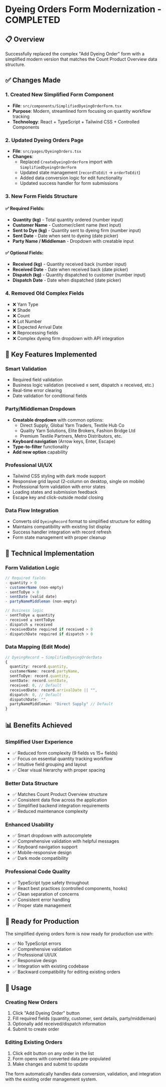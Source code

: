 # Dyeing Orders Form Modernization - COMPLETED

## 📋 Overview
Successfully replaced the complex "Add Dyeing Order" form with a simplified modern version that matches the Count Product Overview data structure.

## ✅ Changes Made

### 1. **Created New Simplified Form Component**
- **File**: `src/components/SimplifiedDyeingOrderForm.tsx`
- **Purpose**: Modern, streamlined form focusing on quantity workflow tracking
- **Technology**: React + TypeScript + Tailwind CSS + Controlled Components

### 2. **Updated Dyeing Orders Page**
- **File**: `src/pages/DyeingOrders.tsx`
- **Changes**:
  - Replaced `CreateDyeingOrderForm` import with `SimplifiedDyeingOrderForm`
  - Updated state management (`recordToEdit` → `orderToEdit`)
  - Added data conversion logic for edit functionality
  - Updated success handler for form submissions

### 3. **New Form Fields Structure**

#### ✅ **Required Fields:**
- **Quantity (kg)** - Total quantity ordered (number input)
- **Customer Name** - Customer/client name (text input)
- **Sent to Dye (kg)** - Quantity sent to dyeing firm (number input)
- **Sent Date** - Date when sent to dyeing (date picker)
- **Party Name / Middleman** - Dropdown with creatable input

#### ✅ **Optional Fields:**
- **Received (kg)** - Quantity received back (number input)
- **Received Date** - Date when received back (date picker)
- **Dispatch (kg)** - Quantity dispatched to customer (number input)
- **Dispatch Date** - Date when dispatched (date picker)

### 4. **Removed Old Complex Fields**
- ❌ Yarn Type
- ❌ Shade
- ❌ Count
- ❌ Lot Number
- ❌ Expected Arrival Date
- ❌ Reprocessing fields
- ❌ Complex dyeing firm dropdown with API integration

## 🎯 Key Features Implemented

### **Smart Validation**
- Required field validation
- Business logic validation (received ≤ sent, dispatch ≤ received, etc.)
- Real-time error clearing
- Date validation for conditional fields

### **Party/Middleman Dropdown**
- **Creatable dropdown** with common options:
  - Direct Supply, Global Yarn Traders, Textile Hub Co
  - Quality Yarn Solutions, Elite Brokers, Fashion Bridge Ltd
  - Premium Textile Partners, Metro Distributors, etc.
- **Keyboard navigation** (Arrow keys, Enter, Escape)
- **Type-to-filter** functionality
- **Add new option** capability

### **Professional UI/UX**
- Tailwind CSS styling with dark mode support
- Responsive grid layout (2-column on desktop, single on mobile)
- Professional form validation with error states
- Loading states and submission feedback
- Escape key and click-outside modal closing

### **Data Flow Integration**
- Converts old `DyeingRecord` format to simplified structure for editing
- Maintains compatibility with existing list display
- Success handler integration with record refresh
- Form state management with proper cleanup

## 🔧 Technical Implementation

### **Form Validation Logic**
```typescript
// Required fields
- quantity > 0
- customerName (non-empty)
- sentToDye > 0
- sentDate (valid date)
- partyNameMiddleman (non-empty)

// Business logic
- sentToDye ≤ quantity
- received ≤ sentToDye  
- dispatch ≤ received
- receivedDate required if received > 0
- dispatchDate required if dispatch > 0
```

### **Data Mapping (Edit Mode)**
```typescript
// DyeingRecord → SimplifiedDyeingOrderData
{
  quantity: record.quantity,
  customerName: record.partyName,
  sentToDye: record.quantity,
  sentDate: record.sentDate,
  received: 0, // Default
  receivedDate: record.arrivalDate || "",
  dispatch: 0, // Default
  dispatchDate: "",
  partyNameMiddleman: "Direct Supply" // Default
}
```

## 📊 Benefits Achieved

### **Simplified User Experience**
- ✅ Reduced form complexity (9 fields vs 15+ fields)
- ✅ Focus on essential quantity tracking workflow
- ✅ Intuitive field grouping and layout
- ✅ Clear visual hierarchy with proper spacing

### **Better Data Structure**
- ✅ Matches Count Product Overview structure
- ✅ Consistent data flow across the application
- ✅ Simplified backend integration requirements
- ✅ Reduced maintenance complexity

### **Enhanced Usability**
- ✅ Smart dropdown with autocomplete
- ✅ Comprehensive validation with helpful messages
- ✅ Keyboard navigation support
- ✅ Mobile-responsive design
- ✅ Dark mode compatibility

### **Professional Code Quality**
- ✅ TypeScript type safety throughout
- ✅ React best practices (controlled components, hooks)
- ✅ Clean separation of concerns
- ✅ Consistent error handling
- ✅ Proper state management

## 🚀 Ready for Production

The simplified dyeing orders form is now ready for production use with:
- ✅ No TypeScript errors
- ✅ Comprehensive validation
- ✅ Professional UI/UX
- ✅ Responsive design
- ✅ Integration with existing codebase
- ✅ Backward compatibility for editing existing orders

## 📝 Usage

### **Creating New Orders**
1. Click "Add Dyeing Order" button
2. Fill required fields (quantity, customer, sent details, party/middleman)
3. Optionally add received/dispatch information
4. Submit to create order

### **Editing Existing Orders**  
1. Click edit button on any order in the list
2. Form opens with converted data pre-populated
3. Make changes and submit to update

The form automatically handles data conversion, validation, and integration with the existing order management system.
